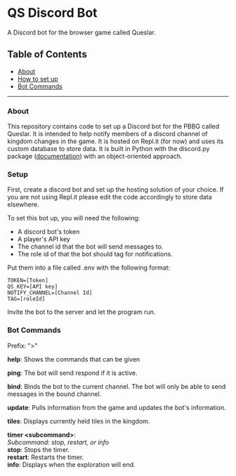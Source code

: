 # QS Discord Bot
A Discord bot for the browser game called Queslar.

## Table of Contents
- [About](#about)
- [How to set up](#setup)
- [Bot Commands](#bot-commands)

--------------

### About
This repository contains code to set up a Discord bot for the PBBG called Queslar. It is intended to help notify members of a discord channel of kingdom changes in the game. It is hosted on Repl.it (for now) and uses its custom database to store data. It is built in Python with the discord.py package ([documentation](https://discordpy.readthedocs.io/en/stable/index.html)) with an object-oriented approach.


### Setup
First, create a discord bot and set up the hosting solution of your choice. If you are not using Repl.it please edit the code accordingly to store data elsewhere.

To set this bot up, you will need the following:
- A discord bot's token
- A player's API key
- The channel id that the bot will send messages to.
- The role id of that the bot should tag for notifications.

Put them into a file called .env with the following format:  
```
TOKEN=[Token]  
QS_KEY=[API key]  
NOTIFY_CHANNEL=[Channel Id]  
TAG=[roleId]
```
Invite the bot to the server and let the program run.

### Bot Commands
Prefix: ">"

**help**:
Shows the commands that can be given

**ping**:
The bot will send respond if it is active.

**bind**:
Binds the bot to the current channel. The bot will only be able to send messages in the bound channel.

**update**:
Pulls information from the game and updates the bot's information.

**tiles**:
Displays currently held tiles in the kingdom.

**timer \<subcommand>**:  
*Subcommand: stop, restart, or info*  
**stop**: Stops the timer.  
**restart**: Restarts the timer.  
**info**: Displays when the exploration will end.  
